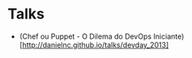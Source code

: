 Talks
=====

* (Chef ou Puppet - O Dilema do DevOps Iniciante)[http://danielnc.github.io/talks/devday_2013]
